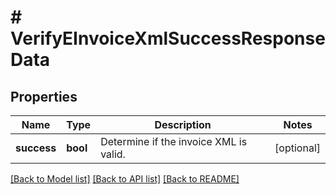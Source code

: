 # # VerifyEInvoiceXmlSuccessResponseData

## Properties

Name | Type | Description | Notes
------------ | ------------- | ------------- | -------------
**success** | **bool** | Determine if the invoice XML is valid. | [optional]

[[Back to Model list]](../../README.md#models) [[Back to API list]](../../README.md#endpoints) [[Back to README]](../../README.md)
